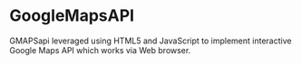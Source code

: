 # GoogleMapsAPI
GMAPSapi leveraged using HTML5 and JavaScript to implement interactive Google Maps API which works via Web browser.
